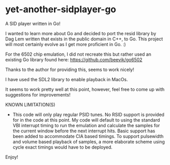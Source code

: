 # yet-another-sidplayer-go
A SID player written in Go!

I wanted to learn more about Go and decided to port the resid library by Dag Lem written that exists in the public domain in C++, to Go. This project will most certainly evolve as I get more proficient in Go. :)

For the 6502 chip emulation, I did not recreate this but rather used an existing Go library found here:
https://github.com/beevik/go6502

Thanks to the author for providing this, seems to work nicely!

I have used the SDL2 library to enable playback in MacOs.

It seems to work pretty well at this point, however, feel free to come up with suggestions for improvements!

KNOWN LIMITATION(S)
- This code will only play regular PSID tunes. No RSID support is provided for in the code at this point.  My code will default to using the standard VBI interrupt timing to run the emulation and calculate the samples for the current window before the next interrupt hits. Basic support has been added to accommodate CIA based timings. To support pulsewidth and volume based playback of samples, a more elaborate scheme using cycle exact timings would have to be deployed.


Enjoy!
